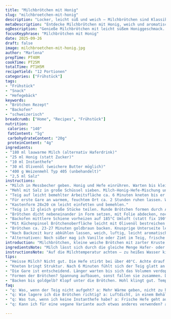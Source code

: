 ```yaml
---
title: "Milchbrötchen mit Honig"
slug: "milchbroetchen-mit-honig"
description: "Locker, leicht süß und weich – Milchbrötchen sind Klassiker aus dem Backofen. Statt Zucker nehm ich Honig, gibt subtile florale Noten, weniger chemisch. Hefe in warmer Milch aktivieren, kneten bis glatt, ruhen lassen, aufgehen beobachten, der Duft von fermentierendem Teig kündigt‘s an. Nach der ersten Gare Teig portionieren, formen, nochmal ruhen, Oberfläche ölen für zarte Kruste. Backen bis goldbraun, nicht zu dunkel, sonst wird‘s trocken. Schnell essen, frisch schmecken sie am besten. Perfekt für Frühstück oder als Snack. Ersatz: Pflanzendrink statt Milch geht, Öl kann ich mit weicher Butter tauschen für mehr Aroma. Tipp: Feuchte Häufchen im Teig? Mehr Mehl, aber sparsam. Hefegärung zu langsam? Wärme erhöhen, aber nicht über 40°C, sonst stirbt Hefe. Spontan gemachte Brötchen für Gäste – kleiner Aufwand, großer Effekt."
metaDescription: "Entdecke Milchbrötchen mit Honig, weich und aromatisch – ideal für Frühstück oder Snack. Einfach, schnell und voller Geschmack."
ogDescription: "Genieße Milchbrötchen mit leicht süßem Honiggeschmack. Perfekt für jede Gelegenheit und schnell selbst gebacken."
focusKeyphrase: "Milchbrötchen mit Honig"
date: 2025-09-26
draft: false
image: milchbroetchen-mit-honig.jpg
author: "Marlena"
prepTime: PT40M
cookTime: PT25M
totalTime: PT1H5M
recipeYield: "12 Portionen"
categories: ["Frühstück"]
tags:
- "Frühstück"
- "Snack"
- "Hefegebäck"
keywords:
- "Brötchen Rezept"
- "Backofen"
- "schweizerisch"
breadcrumb: ["Home", "Recipes", "Frühstück"]
nutrition: 
 calories: "140"
 fatContent: "5g"
 carbohydrateContent: "20g"
 proteinContent: "4g"
ingredients:
- "180 ml lauwarme Milch (alternativ Haferdrink)"
- "25 ml Honig (statt Zucker)"
- "10 ml Instanthefe"
- "30 ml Olivenöl (weichere Butter möglich)"
- "400 g Weizenmehl Typ 405 (unbehandelt)"
- "2,5 ml Salz"
instructions:
- "Milch in Messbecher geben. Honig und Hefe einrühren. Warten bis kleine Blasen an Oberfläche sind, etwa 7 Minuten. Signal, dass Hefe lebendig ist."
- "Mehl mit Salz in große Schüssel sieben. Milch-Honig-Hefe-Mischung und Öl zugeben, kräftig mit Holzlöffel vermischen bis grober Teig entsteht."
- "Teig auf leicht bemehlter Arbeitsfläche ca. 6 Minuten kneten bis er elastisch und glänzend wird. Zu großer Kleberstoffentwicklung fördert Standfestigkeit. Teigkugel formen, in geölte Schüssel legen, luftdicht abdecken mit Frischhaltefolie."
- "Für erste Gare an warmem, feuchtem Ort ca. 2 Stunden ruhen lassen. Wichtig dass Teig sein Volumen etwa verdoppelt, Masse fühlt sich weich und luftig an, Duft leicht süßlich, Hefe live."
- "Kastenform 28x20 cm leicht einfetten und bemehlen."
- "Teig in 12 gleich große Stücke teilen. Runde Brötchen formen durch Aufrollen zwischen Handfläche und Arbeitsfläche, Spannung erzeugen für schöne Kruste beim Backen."
- "Brötchen dicht nebeneinander in Form setzen, mit Folie abdecken, nochmals Wärmeschub geben, gut 1 Stunde. Verdopplung des Volumens kontrollieren, dann bereit für Ofen."
- "Backofen mittlere Schiene vorheizen auf 185°C Umluft (statt fix 190°C). Temperatur leicht reduziert, bessere gleichmäßige Bräune."
- "Mit Küchenpinsel Brötchenoberfläche leicht mit Olivenöl bestreichen. Keine Eier, sonst wird Kruste dicker."
- "Brötchen ca. 23-27 Minuten goldbraun backen. Knusprige Unterseite leicht klopfen, klingt hohl? Fertig."
- "Nach Backzeit kurz abkühlen lassen, weich, luftig, leicht aromatisch. Am besten frisch servieren, Aufbewahrung in luftdichtem Behälter bei Zimmertemperatur 2-3 Tage."
- "Alternativen: Noch süßer mag ich Vanille oder Zimt im Teig, frische Kräuter gehen auch. Für vollwertige Brote andere Mehlsorten ergänzen, aber Konsistenz ändert sich. Kühlschrankgare möglich, Zeit verlängern, mehr Aroma entfalten."
introduction: "Milchbrötchen, kleine weiche Brötchen mit zarter Kruste – Klassiker in jeder Bäckerei, fast immer schnell und unkompliziert zu Hause gemacht. Die Kombination aus Milch, Hefe und Öl sorgt für eine geschmeidige Struktur. Zucker ersetzen durch Honig gibt eine viel feinere, natürlich süße Note. Wichtig ist die richtige Temperatur fürs Gehen: zu kalt verzögert den Prozess, im Zweifel lieber eine warme Umgebung schaffen. Beim Kneten entsteht das Netz aus Gluten, das braucht seine Zeit, weniger schneller geht am Ende auf Kosten der Lockerheit. Wer Geduld hat, wird mit luftigen Brötchen belohnt. Fass mich mal an – der Teig soll federnd und nicht klebrig sein, sonst hast du entweder zu viel Flüssigkeit oder zu wenig Mehl erwischt. Beim Backen duftet es nach frisch gebacken, das ist das kleine Glück im Alltag. Die Kruste bleibt durch Öl schön fein, keine harte Schale. Kleiner Tipp: kurz vor Ende Backofenfenster öffnen und Klopfen auf die Unterseite – klingt hohl? Dann raus damit."
ingredientsNote: "Milch lässt sich durch die gleiche Menge Hafer- oder Mandelmilch ersetzen, für vegane Variante. Honig statt Zucker bringt süßliche Tiefe, auch Ahornsirup könnte funktionieren. Olivenöl duftet leicht, eine mildere geschmacksneutrale Variante wäre Sonnenblumenöl. Mehl am besten Typ 405 verwenden, grobes Mehl dämpft Elastizität, weniger Volumen. Salz ist wichtig, um Hefegärung zu regulieren, nicht weglassen. Wer keine Instanthefe hat, frische Hefe kann verwendet werden, dann die Aktivierungszeit einplanen und Menge anpassen. Kneten dauert beispielsweise länger, Gefühl ist entscheidend. Gummihandschuhe beim Formen vermeiden, die lassen Teig schlecht kleben und aufgehen. Hygiene: sauber arbeiten, Gebäck sonst gesundheitlich riskant. Kein Zucker in Teig? Gärung langsamer, längere Ruhephasen benötigen."
instructionsNote: "Auf die Milchtemperatur achten – zu heißes Wasser killt Hefekulturen, lauwarm ist ideal. Die Blasenbildung bei der Hefe-Milch-Mischung kann man wie einen naturgegebenen Test sehen. Beim Kneten: nicht zu fest, aber auch nicht zu lasch. Zu wenig kneten ergibt Brötchen die zerbröseln, zu viel macht Teig trocken. Mehr Volumen als doppelt würde ich nicht erwarten, überschüssiges Garen macht Textur matschig. Beim Formen Spannung aufbauen, sonst fallen sie nach dem Backen in sich zusammen. Ständiges Abdecken wichtig – sonst Hautbildung. Backzeit variiert je Ofentyp, ab 20 Minuten besser beobachten, dunkle Farbe ist Signal. Rausnehmen wenn Unterseite hohl klingt, sonst mittendrin feucht. Wer Zeit spart, kann nach der ersten Gare die Stückgare verlängern, Ergebnis ist fluffiger mit mehr Aroma. Brötchen nach dem Backen auf Gitter legen für perfekte Kruste. In Adresse luftdicht, sonst austrocknen. Aufbewahrung in Tüte lässt Schwitzen entstehen, wird klebrig."
tips:
- "Heisse Milch? Nicht gut. Die Hefe stirbt bei über 40°C. Achte drauf – lauwarm ist optimal. Ob es funktioniert? Die Blasen sagen alles. Mische gut."
- "Kneten bringt Struktur. Nach 6 Minuten fühlt sich der Teig glatt an. Hat viel Widerstand, ist zu fest. Wenig Feuchtigkeit? Besser spritzig und geschmeidig arbeiten."
- "Die Gare ist entscheidend. Länger warten bis sich das Volumen verdoppelt. Wenig Wärme? Eine Decke helfen. Mühe macht sowas nicht, mach's einfach richtig."
- "Formen der Brötchen? Spannung aufbauen, sonst fallen sie zusammen. Dicht in der Form – wichtig für schöne Kruste. Korrekt, sonst bleibt der Geschmack aus."
- "Backen bis goldgelb? Klopf unter die Brötchen. Hohl klingt gut. Temperaturen variieren, jede Küche ist anders. Aufpassen nicht verbrennen."
faq:
- "q: Was, wenn der Teig nicht aufgeht? a: Mehr Wärme geben, nicht zu heiss. Zu viel Mehl macht klebrig. Keine Hefe? Frisch nehmen und länger aktivieren."
- "q: Wie lagere ich die Brötchen richtig? a: Luftdicht, in einem Behälter. Keine Tüte, sonst wird's klebrig. Kühlschrank ist nicht ideal. Immer bei Zimmertemperatur."
- "q: Was tun, wenn ich keine Instanthefe habe? a: Frische Hefe geht auch. Aktivierungszeit einplanen – länger warten ist normal. Teig kneten bis geschmeidig."
- "q: Kann ich für eine vegane Variante auch etwas anderes verwenden? a: Ja, Hafer- oder Mandelmilch nutzen. Honig durch Ahornsirup oder Agavendicksaft ersetzen."

---
```

